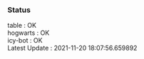 ### Status


table : OK  
hogwarts : OK  
icy-bot : OK  
Latest Update : 2021-11-20 18:07:56.659892

